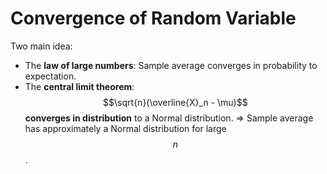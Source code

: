 # Convergence of Random Variable

Two main idea:

* The **law of large numbers**: Sample average converges in probability to expectation. 
* The **central limit theorem**: $$\sqrt{n}(\overline{X}_n - \mu)$$ **converges in distribution** to a Normal distribution. => Sample average has approximately a Normal distribution for large $$n$$.
